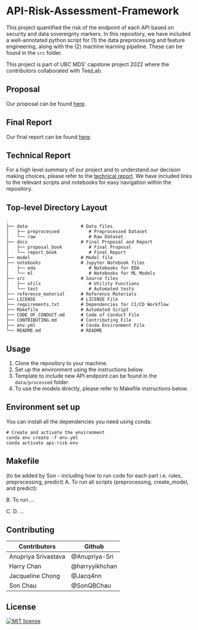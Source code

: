 # API-Risk-Assessment-Framework
This project quantified the risk of the endpoint of each API based on security and data sovereignty markers. In this repository, we have included a well-annotated python script for (1) the data preprocessing and feature engineering, along with the (2) machine learning pipeline. These can be found in the `src` folder.

This project is part of UBC MDS' capstone project 2022 where the contributors collaborated with TeejLab.

## Proposal

Our proposal can be found [here](https://github.com/teejlab/API-Risk-Assessment-Framework/blob/main/docs/proposal_book/_build/pdf/book.pdf).

## Final Report
Our final report can be found [here](https://teejlab.github.io/API-Risk-Assessment-Framework/intro.html). 

## Technical Report
For a high level summary of our project and to understand our decision making choices, please refer to the [technical report](https://github.com/teejlab/API-Risk-Assessment-Framework/blob/main/docs/technical_report.md).
We have included links to the relevant scripts and notebooks for easy navigation within the repository. 

## Top-level Directory Layout
    .
    ├── data                    # Data files
    │   ├── preprocessed           # Preprocessed Dataset
    │   └── raw                    # Raw Dataset
    ├── docs                    # Final Proposal and Report
    │   ├── proposal_book          # Final Proposal
    │   └── report_book            # Final Report
    ├── model                   # Model file
    ├── notebooks               # Jupyter Notebook files 
    │   ├── eda                    # Notebooks for EDA
    │   └── ml                     # Notebooks for ML Models
    ├── src                     # Source files
    │   ├── utils                  # Utility Functions
    │   └── test                   # Automated tests
    ├── reference_material      # Reference Materials
    ├── LICENSE                 # LICENSE File
    ├── requirements.txt        # Dependencies for CI/CD Workflow
    ├── Makefile                # Automated Script
    ├── CODE_OF_CONDUCT.md      # Code of Conduct File
    ├── CONTRIBUTING.md         # Contributing File
    ├── env.yml                 # Conda Environment File
    └── README.md               # README

## Usage
1. Clone the repository to your machine.
2. Set up the environment using the instructions below.
3. Template to include new API endpoint can be found in the `data/processed` folder.
4. To use the models directly, please refer to Makefile instructions below.

## Environment set up
You can install all the dependencies you need using conda:
```
# Create and activate the environment
conda env create -f env.yml
conda activate api-risk-env
```

## Makefile
(to be added by Son - including how to run code for each part i.e. rules, preprocessing, predict)
A. To run all scripts (preprocessing, create_model, and predict):

B. To run ...

C. 
D. ...

## Contributing

| Contributors         | Github                |
|----------------------|-----------------------|
| Anupriya Srivastava  | \@Anupriya-Sri        |
| Harry Chan           | \@harryyikhchan       |
| Jacqueline Chong     | \@Jacq4nn             |
| Son Chau             | \@SonQBChau           |

## License
[![MIT license](https://img.shields.io/badge/License-MIT-blue.svg)](https://github.com/teejlab/API-Risk-Assessment-Framework/blob/readme/LICENSE)